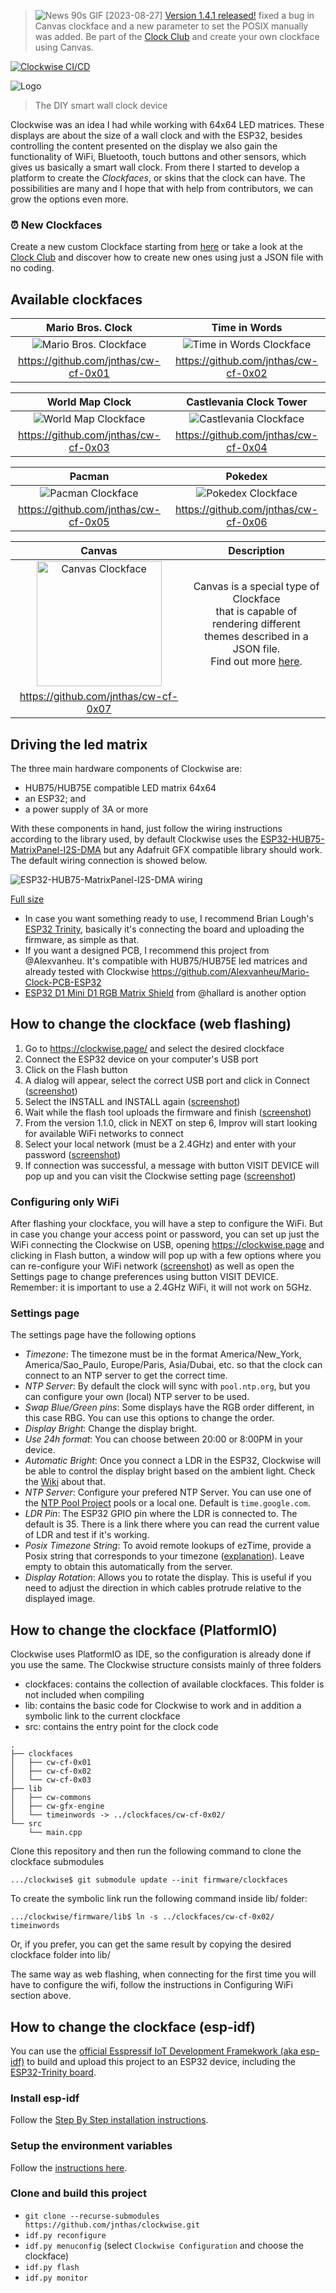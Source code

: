 > ![News 90s GIF](https://github.com/jnthas/clockwise/raw/gh-pages/static/images/news.gif) [2023-08-27] [Version 1.4.1 released!](https://github.com/jnthas/clockwise/releases/tag/v1.4.1) fixed a bug in Canvas clockface and a new parameter to set the POSIX manually was added. Be part of the [Clock Club](https://github.com/jnthas/clock-club) and create your own clockface using Canvas.

[![Clockwise CI/CD](https://github.com/jnthas/clockwise/actions/workflows/clockwise-ci.yml/badge.svg)](https://github.com/jnthas/clockwise/actions/workflows/clockwise-ci.yml)

![Logo](https://github.com/jnthas/clockwise/blob/gh-pages/static/images/clockwise_logo.png "Logo")

> The DIY smart wall clock device

Clockwise was an idea I had while working with 64x64 LED matrices.
These displays are about the size of a wall clock and with the ESP32, besides controlling the content presented on the display we also gain the functionality of 
WiFi, Bluetooth, touch buttons and other sensors, which gives us basically a smart wall clock. 
From there I started to develop a platform to create the _Clockfaces_, or skins that the clock can have. The possibilities are many and I hope that with help from contributors, we can grow the options even more.

### ⏰ New Clockfaces
Create a new custom Clockface starting from [here](https://github.com/jnthas/cw-cf-0x00) or take a look at the [Clock Club](https://github.com/jnthas/clock-club) and discover how to create new ones using just a JSON file with no coding.


## Available clockfaces

Mario Bros. Clock | Time in Words
:----------------:|:------------:
![Mario Bros. Clockface](https://github.com/jnthas/cw-cf-0x01/blob/main/cf_0x01_thumb.jpg "Mario Bros. Clockface") | ![Time in Words Clockface](https://github.com/jnthas/cw-cf-0x02/blob/main/cf_0x02_thumb.jpg "Time in Words Clockface") 
https://github.com/jnthas/cw-cf-0x01 | https://github.com/jnthas/cw-cf-0x02

World Map Clock | Castlevania Clock Tower
:--------------:|:----------------------:
![World Map Clockface](https://github.com/jnthas/cw-cf-0x03/blob/main/cf_0x03_thumb.jpg "World Map Clockface") | ![Castlevania Clockface](https://github.com/jnthas/cw-cf-0x04/blob/main/cf_0x04_thumb.jpg "Castlevania Clockface") 
https://github.com/jnthas/cw-cf-0x03 | https://github.com/jnthas/cw-cf-0x04

Pacman | Pokedex
:-----:|:------:
![Pacman Clockface](https://github.com/jnthas/cw-cf-0x05/blob/main/cf_0x05_thumb.jpg "Pacman Clockface") | ![Pokedex Clockface](https://github.com/jnthas/cw-cf-0x06/blob/main/cf_0x06_thumb.jpg "Pokedex Clockface") 
https://github.com/jnthas/cw-cf-0x05 | https://github.com/jnthas/cw-cf-0x06

Canvas | Description
:-----:|:------:
<img id="cw-cf-0x07" src="https://github.com/jnthas/cw-cf-0x07/raw/main/cf_0x07_thumb.jpg" width="200" alt="Canvas Clockface"> | Canvas is a special type of Clockface<br>that is capable of rendering different<br>themes described in a JSON file.<br>Find out more [here](https://github.com/jnthas/clockwise/wiki/Canvas-Clockface).
https://github.com/jnthas/cw-cf-0x07 |


## Driving the led matrix

The three main hardware components of Clockwise are: 
- HUB75/HUB75E compatible LED matrix 64x64
- an ESP32; and 
- a power supply of 3A or more

With these components in hand, just follow the wiring instructions according to the library used, by default Clockwise uses the [ESP32-HUB75-MatrixPanel-I2S-DMA](https://github.com/mrfaptastic/ESP32-HUB75-MatrixPanel-I2S-DMA#2-wiring-esp32-with-the-led-matrix-panel) but any Adafruit GFX compatible library should work. The default wiring connection is showed below.

![ESP32-HUB75-MatrixPanel-I2S-DMA wiring](https://github.com/jnthas/clockwise/blob/gh-pages/static/images/display_esp32_wiring_thumb.png "ESP32-HUB75-MatrixPanel-I2S-DMA wiring")

[Full size](https://github.com/jnthas/clockwise/blob/gh-pages/static/images/display_esp32_wiring_bb.png)

- In case you want something ready to use, I recommend Brian Lough's [ESP32 Trinity](https://github.com/witnessmenow/ESP32-Trinity), basically it's connecting the board and uploading the firmware, as simple as that.
- If you want a designed PCB, I recommend this project from @Alexvanheu. It's compatible with HUB75/HUB75E led matrices and already tested with Clockwise https://github.com/Alexvanheu/Mario-Clock-PCB-ESP32
- [ESP32 D1 Mini D1 RGB Matrix Shield](https://github.com/hallard/WeMos-Matrix-Shield-DMA) from @hallard is another option


## How to change the clockface (web flashing)

1) Go to https://clockwise.page/ and select the desired clockface
2) Connect the ESP32 device on your computer's USB port 
3) Click on the Flash button
4) A dialog will appear, select the correct USB port and click in Connect ([screenshot](https://github.com/jnthas/clockwise/raw/gh-pages/static/images/usb-step1.png))
5) Select the INSTALL and INSTALL again ([screenshot](https://github.com/jnthas/clockwise/raw/gh-pages/static/images/usb-step2.png))
6) Wait while the flash tool uploads the firmware and finish ([screenshot](https://github.com/jnthas/clockwise/raw/gh-pages/static/images/usb-step3.png))
7) From the version 1.1.0, click in NEXT on step 6, Improv will start looking for available WiFi networks to connect
8) Select your local network (must be a 2.4GHz) and enter with your password ([screenshot](https://github.com/jnthas/clockwise/raw/gh-pages/static/images/usb-step4.png))
9) If connection was successful, a message with button VISIT DEVICE will pop up and you can visit the Clockwise setting page  ([screenshot](https://github.com/jnthas/clockwise/raw/gh-pages/static/images/usb-step5.png))


### Configuring only WiFi
After flashing your clockface, you will have a step to configure the WiFi. But in case you change your access point or password, you can set up just the WiFi connecting the Clockwise on USB, opening https://clockwise.page and clicking in Flash button, a window will pop up with a few options where you can re-configure your WiFi network ([screenshot](https://github.com/jnthas/clockwise/raw/gh-pages/static/images/usb-step6.png)) as well as open the Settings page to change preferences using button VISIT DEVICE. Remember: it is important to use a 2.4GHz WiFi, it will not work on 5GHz.


### Settings page
The settings page have the following options
- *Timezone*: The timezone must be in the format America/New_York, America/Sao_Paulo, Europe/Paris, Asia/Dubai, etc. so that the clock can connect to an NTP server to get the correct time.
- *NTP Server*: By default the clock will sync with `pool.ntp.org`, but you can configure your own (local) NTP server to be used.
- *Swap Blue/Green pins*: Some displays have the RGB order different, in this case RBG. You can use this options to change the order.
- *Display Bright*: Change the display bright.
- *Use 24h format*: You can choose between 20:00 or 8:00PM in your device.
- *Automatic Bright*: Once you connect a LDR in the ESP32, Clockwise will be able to control the display bright based on the ambient light. Check the [Wiki](
https://github.com/jnthas/clockwise/wiki/Connecting-the-LDR) about that.
- *NTP Server*: Configure your prefered NTP Server. You can use one of the [NTP Pool Project](https://www.ntppool.org/) pools or a local one. Default is `time.google.com`.
- *LDR Pin*: The ESP32 GPIO pin where the LDR is connected to. The default is 35. There is a link there where you can read the current value of LDR and test if it's working.
- *Posix Timezone String*: To avoid remote lookups of ezTime, provide a Posix string that corresponds to your timezone ([explanation](https://github.com/ropg/ezTime#timezones-1)). Leave empty to obtain this automatically from the server. 
- *Display Rotation*: Allows you to rotate the display. This is useful if you need to adjust the direction in which cables protrude relative to the displayed image.

## How to change the clockface (PlatformIO)

Clockwise uses PlatformIO as IDE, so the configuration is already done if you use the same. The Clockwise structure consists mainly of three folders
- clockfaces: contains the collection of available clockfaces. This folder is not included when compiling
- lib: contains the basic code for Clockwise to work and in addition a symbolic link to the current clockface
- src: contains the entry point for the clock code

```
.
├── clockfaces
│   ├── cw-cf-0x01
│   ├── cw-cf-0x02
│   └── cw-cf-0x03
├── lib
│   ├── cw-commons
│   ├── cw-gfx-engine
│   └── timeinwords -> ../clockfaces/cw-cf-0x02/
└── src
    └── main.cpp

```
Clone this repository and then run the following command to clone the clockface submodules 

``.../clockwise$ git submodule update --init firmware/clockfaces``

To create the symbolic link run the following command inside lib/ folder:

``.../clockwise/firmware/lib$ ln -s ../clockfaces/cw-cf-0x02/ timeinwords``

Or, if you prefer, you can get the same result by copying the desired clockface folder into lib/

The same way as web flashing, when connecting for the first time you will have to configure the wifi, follow the instructions in Configuring WiFi section above. 

## How to change the clockface (esp-idf)

You can use the [official Esspressif IoT Development Framekwork (aka esp-idf)](https://docs.espressif.com/projects/esp-idf/en/latest/esp32/) to build and upload this project to an ESP32 device, including the [ESP32-Trinity board](https://esp32trinity.com/).

### Install esp-idf
Follow the [Step By Step installation instructions](https://docs.espressif.com/projects/esp-idf/en/stable/esp32/get-started/#installation-step-by-step).

### Setup the environment variables
Follow the [instructions here](https://docs.espressif.com/projects/esp-idf/en/stable/esp32/get-started/#step-4-set-up-the-environment-variables).

### Clone and build this project
* `git clone --recurse-submodules https://github.com/jnthas/clockwise.git`
* `idf.py reconfigure`
* `idf.py menuconfig` (select `Clockwise Configuration` and choose the clockface)
* `idf.py flash`
* `idf.py monitor`
